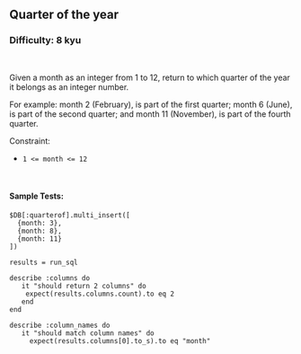 ## Quarter of the year
### Difficulty: 8 kyu

<br>

<p>Given a month as an integer from 1 to 12, return to which quarter of the year it belongs as an integer
 number.</p>
<p>For example: month 2 (February), is part of the first quarter; month 6 (June), is part of the second quarter; and month 11 (November), is part of the fourth quarter.</p>
<p>Constraint:</p>
<ul>
<li><code>1 &lt;= month &lt;= 12</code></li>
</ul>


<br>

#### Sample Tests:

```
$DB[:quarterof].multi_insert([
  {month: 3}, 
  {month: 8},
  {month: 11}
])
​
results = run_sql
​
describe :columns do
   it "should return 2 columns" do
    expect(results.columns.count).to eq 2
   end
end
​
describe :column_names do
   it "should match column names" do
     expect(results.columns[0].to_s).to eq "month" 
```